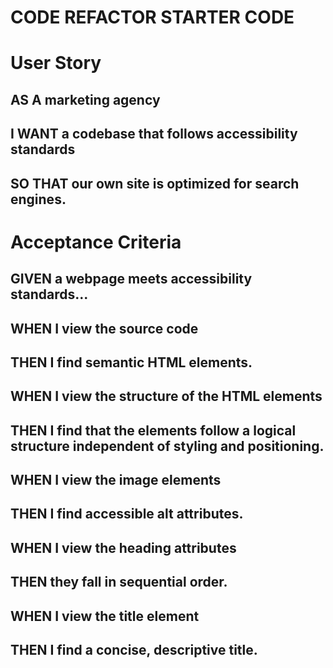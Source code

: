 # CODE REFACTOR STARTER CODE

# User Story

## AS A marketing agency
## I WANT a codebase that follows accessibility standards
## SO THAT our own site is optimized for search engines.


# Acceptance Criteria

## GIVEN a webpage meets accessibility standards...
## WHEN I view the source code
## THEN I find semantic HTML elements.

## WHEN I view the structure of the HTML elements
## THEN I find that the elements follow a logical structure independent of styling and positioning.

## WHEN I view the image elements
## THEN I find accessible alt attributes.

## WHEN I view the heading attributes
## THEN they fall in sequential order.

## WHEN I view the title element
## THEN I find a concise, descriptive title.

